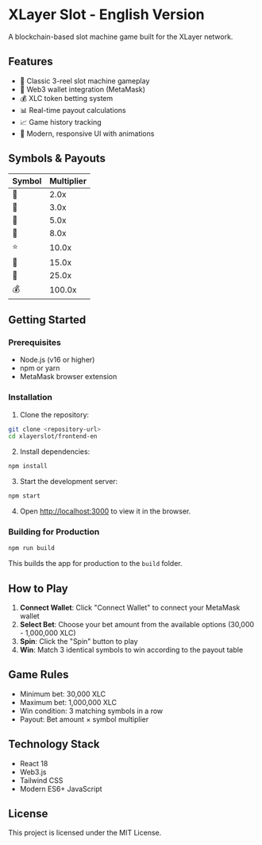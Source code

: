 # XLayer Slot - English Version

A blockchain-based slot machine game built for the XLayer network.

## Features

- 🎰 Classic 3-reel slot machine gameplay
- 🔗 Web3 wallet integration (MetaMask)
- 💰 XLC token betting system
- 📊 Real-time payout calculations
- 📈 Game history tracking
- 🎨 Modern, responsive UI with animations

## Symbols & Payouts

| Symbol | Multiplier |
|--------|------------|
| 🍒     | 2.0x       |
| 🍋     | 3.0x       |
| 🍊     | 5.0x       |
| 🔔     | 8.0x       |
| ⭐     | 10.0x      |
| 💎     | 15.0x      |
| 🎯     | 25.0x      |
| 💰     | 100.0x     |

## Getting Started

### Prerequisites

- Node.js (v16 or higher)
- npm or yarn
- MetaMask browser extension

### Installation

1. Clone the repository:
```bash
git clone <repository-url>
cd xlayerslot/frontend-en
```

2. Install dependencies:
```bash
npm install
```

3. Start the development server:
```bash
npm start
```

4. Open [http://localhost:3000](http://localhost:3000) to view it in the browser.

### Building for Production

```bash
npm run build
```

This builds the app for production to the `build` folder.

## How to Play

1. **Connect Wallet**: Click "Connect Wallet" to connect your MetaMask wallet
2. **Select Bet**: Choose your bet amount from the available options (30,000 - 1,000,000 XLC)
3. **Spin**: Click the "Spin" button to play
4. **Win**: Match 3 identical symbols to win according to the payout table

## Game Rules

- Minimum bet: 30,000 XLC
- Maximum bet: 1,000,000 XLC
- Win condition: 3 matching symbols in a row
- Payout: Bet amount × symbol multiplier

## Technology Stack

- React 18
- Web3.js
- Tailwind CSS
- Modern ES6+ JavaScript

## License

This project is licensed under the MIT License.
